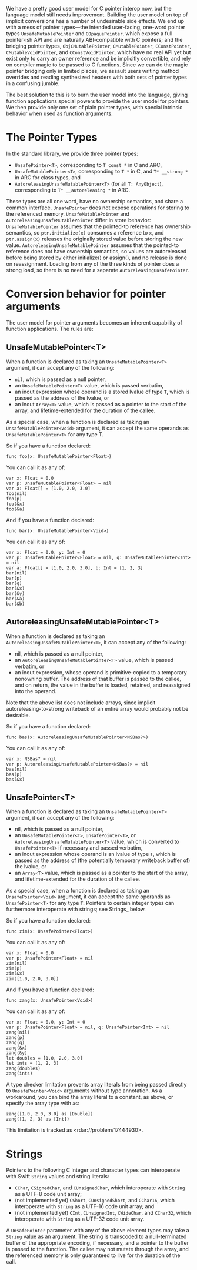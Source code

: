 We have a pretty good user model for C pointer interop now, but the
language model still needs improvement. Building the user model on top
of implicit conversions has a number of undesirable side effects. We end
up with a mess of pointer types—the intended user-facing, one-word
pointer types `UnsafeMutablePointer` and `COpaquePointer`, which expose
a full pointer-ish API and are naturally ABI-compatible with C pointers;
and the bridging pointer types, `ObjCMutablePointer`, `CMutablePointer`,
`CConstPointer`, `CMutableVoidPointer`, and `CConstVoidPointer`, which
have no real API yet but exist only to carry an owner reference and be
implicitly convertible, and rely on compiler magic to be passed to C
functions. Since we can do the magic pointer bridging only in limited
places, we assault users writing method overrides and reading
synthesized headers with both sets of pointer types in a confusing
jumble.

The best solution to this is to burn the user model into the language,
giving function applications special powers to provide the user model
for pointers. We then provide only one set of plain pointer types, with
special intrinsic behavior when used as function arguments.

The Pointer Types
=================

In the standard library, we provide three pointer types:

-   `UnsafePointer<T>`, corresponding to `T const *` in C and ARC,
-   `UnsafeMutablePointer<T>`, corresponding to `T *` in C, and
    `T* __strong *` in ARC for class types, and
-   `AutoreleasingUnsafeMutablePointer<T>` (for all `T: AnyObject`),
    corresponding to `T* __autoreleasing *` in ARC.

These types are all one word, have no ownership semantics, and share a
common interface. `UnsafePointer` does not expose operations for storing
to the referenced memory. `UnsafeMutablePointer` and
`AutoreleasingUnsafeMutablePointer` differ in store behavior:
`UnsafeMutablePointer` assumes that the pointed-to reference has
ownership semantics, so `ptr.initialize(x)` consumes a reference to `x`,
and `ptr.assign(x)` releases the originally stored value before storing
the new value. `AutoreleasingUnsafeMutablePointer` assumes that the
pointed-to reference does not have ownership semantics, so values are
autoreleased before being stored by either initialize() or assign(), and
no release is done on reassignment. Loading from any of the three kinds
of pointer does a strong load, so there is no need for a separate
`AutoreleasingUnsafePointer`.

Conversion behavior for pointer arguments
=========================================

The user model for pointer arguments becomes an inherent capability of
function applications. The rules are:

UnsafeMutablePointer&lt;T&gt;
-----------------------------

When a function is declared as taking an `UnsafeMutablePointer<T>`
argument, it can accept any of the following:

-   `nil`, which is passed as a null pointer,
-   an `UnsafeMutablePointer<T>` value, which is passed verbatim,
-   an inout expression whose operand is a stored lvalue of type `T`,
    which is passed as the address of the lvalue, or
-   an inout `Array<T>` value, which is passed as a pointer to the start
    of the array, and lifetime-extended for the duration of the callee.

As a special case, when a function is declared as taking an
`UnsafeMutablePointer<Void>` argument, it can accept the same operands
as `UnsafeMutablePointer<T>` for any type T.

So if you have a function declared:

    func foo(x: UnsafeMutablePointer<Float>)

You can call it as any of:

    var x: Float = 0.0
    var p: UnsafeMutablePointer<Float> = nil
    var a: Float[] = [1.0, 2.0, 3.0]
    foo(nil)
    foo(p)
    foo(&x)
    foo(&a)

And if you have a function declared:

    func bar(x: UnsafeMutablePointer<Void>)

You can call it as any of:

    var x: Float = 0.0, y: Int = 0
    var p: UnsafeMutablePointer<Float> = nil, q: UnsafeMutablePointer<Int> = nil
    var a: Float[] = [1.0, 2.0, 3.0], b: Int = [1, 2, 3]
    bar(nil)
    bar(p)
    bar(q)
    bar(&x)
    bar(&y)
    bar(&a)
    bar(&b)

AutoreleasingUnsafeMutablePointer&lt;T&gt;
------------------------------------------

When a function is declared as taking an
`AutoreleasingUnsafeMutablePointer<T>`, it can accept any of the
following:

-   nil, which is passed as a null pointer,
-   an `AutoreleasingUnsafeMutablePointer<T>` value, which is passed
    verbatim, or
-   an inout expression, whose operand is primitive-copied to a
    temporary nonowning buffer. The address of that buffer is passed to
    the callee, and on return, the value in the buffer is loaded,
    retained, and reassigned into the operand.

Note that the above list does not include arrays, since implicit
autoreleasing-to-strong writeback of an entire array would probably not
be desirable.

So if you have a function declared:

    func bas(x: AutoreleasingUnsafeMutablePointer<NSBas?>)

You can call it as any of:

    var x: NSBas? = nil
    var p: AutoreleasingUnsafeMutablePointer<NSBas?> = nil
    bas(nil)
    bas(p)
    bas(&x)

UnsafePointer&lt;T&gt;
----------------------

When a function is declared as taking an `UnsafeMutablePointer<T>`
argument, it can accept any of the following:

-   nil, which is passed as a null pointer,
-   an `UnsafeMutablePointer<T>`, `UnsafePointer<T>`, or
    `AutoreleasingUnsafeMutablePointer<T>` value, which is converted to
    `UnsafePointer<T>` if necessary and passed verbatim,
-   an inout expression whose operand is an lvalue of type `T`, which is
    passed as the address of (the potentially temporary writeback
    buffer of) the lvalue, or
-   an `Array<T>` value, which is passed as a pointer to the start of
    the array, and lifetime-extended for the duration of the callee.

As a special case, when a function is declared as taking an
`UnsafePointer<Void>` argument, it can accept the same operands as
`UnsafePointer<T>` for any type `T`. Pointers to certain integer types
can furthermore interoperate with strings; see Strings\_ below.

So if you have a function declared:

    func zim(x: UnsafePointer<Float>)

You can call it as any of:

    var x: Float = 0.0
    var p: UnsafePointer<Float> = nil
    zim(nil)
    zim(p)
    zim(&x)
    zim([1.0, 2.0, 3.0])

And if you have a function declared:

    func zang(x: UnsafePointer<Void>)

You can call it as any of:

    var x: Float = 0.0, y: Int = 0
    var p: UnsafePointer<Float> = nil, q: UnsafePointer<Int> = nil
    zang(nil)
    zang(p)
    zang(q)
    zang(&x)
    zang(&y)
    let doubles = [1.0, 2.0, 3.0]
    let ints = [1, 2, 3]
    zang(doubles)
    zang(ints)

A type checker limitation prevents array literals from being passed
directly to `UnsafePointer<Void>` arguments without type annotation. As
a workaround, you can bind the array literal to a constant, as above, or
specify the array type with `as`:

    zang([1.0, 2.0, 3.0] as [Double])
    zang([1, 2, 3] as [Int])

This limitation is tracked as &lt;rdar://problem/17444930&gt;.

Strings
=======

Pointers to the following C integer and character types can interoperate
with Swift `String` values and string literals:

-   `CChar`, `CSignedChar`, and `CUnsignedChar`, which interoperate with
    `String` as a UTF-8 code unit array;
-   (not implemented yet) `CShort`, `CUnsignedShort`, and `CChar16`,
    which interoperate with `String` as a UTF-16 code unit array; and
-   (not implemented yet) `CInt`, `CUnsignedInt`, `CWideChar`, and
    `CChar32`, which interoperate with `String` as a UTF-32 code
    unit array.

A `UnsafePointer` parameter with any of the above element types may take
a `String` value as an argument. The string is transcoded to a
null-terminated buffer of the appropriate encoding, if necessary, and a
pointer to the buffer is passed to the function. The callee may not
mutate through the array, and the referenced memory is only guaranteed
to live for the duration of the call.
